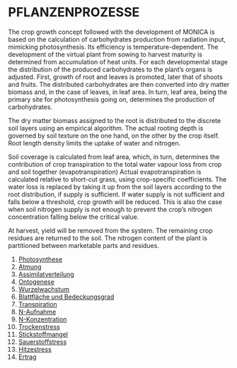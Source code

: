 # PFLANZENPROZESSE

The crop growth concept followed with the development of MONICA is based on the calculation of carbohydrates production from radiation input, mimicking photosynthesis. Its efficiency is temperature-dependent. The development of the virtual plant from sowing to harvest maturity is determined from accumulation of heat units. For each developmental stage the distribution of the produced carbohydrates to the plant’s organs is adjusted. First, growth of root and leaves is promoted, later that of shoots and fruits. The distributed carbohydrates are then converted into dry matter biomass and, in the case of leaves, in leaf area. In turn, leaf area, being the primary site for photosynthesis going on, determines the production of carbohydrates.

The dry matter biomass assigned to the root is distributed to the discrete soil layers using an empirical algorithm. The actual rooting depth is governed by soil texture on the one hand, on the other by the crop itself. Root length density limits the uptake of water and nitrogen.

Soil coverage is calculated from leaf area, which, in turn, determines the contribution of crop transpiration to the total water vapour loss from crop and soil together (evapotranspiration) Actual evapotranspiration is calculated relative to short-cut grass, using crop-specific coefficients. The water loss is replaced by taking it up from the soil layers according to the root distribution, if supply is sufficient. If water supply is not sufficient and falls below a threshold, crop growth will be reduced. This is also the case when soil nitrogen supply is not enough to prevent the crop’s nitrogen concentration falling below the critical value.

At harvest, yield will be removed from the system. The remaining crop residues are returned to the soil. The nitrogen content of the plant is partitioned between marketable parts and residues.

1. [Photosynthese](photosynthesis_de.md)
2. [Atmung](respiration_de.md)
3. [Assimilatverteilung](assimilate_partitioning_de.md)
4. [Ontogenese](ontogenesis_de.md)
5. [Wurzelwachstum](root_growth_de.md)
6. [Blattfläche und Bedeckungsgrad](leaf_area_and_ground_coverage_de.md)
7. [Transpiration](transpiration_de.md)
8. [N-Aufnahme](n_uptake_de.md)
9. [N-Konzentration](n_concentration_de.md)
10. [Trockenstress](drought_stress_de.md)
11. [Stickstoffmangel](nitrogen_deficiency_de.md)
12. [Sauerstoffstress](oxygen_deficiency_de.md)
13. [Hitzestress](heat_stress_de.md)
14. [Ertrag](yield_de.md)